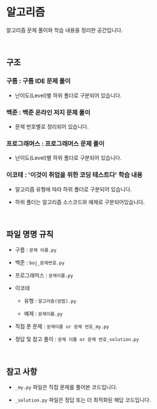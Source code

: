 # 알고리즘

알고리즘 문제 풀이와 학습 내용을 정리한 공간입니다.

<br>

## 구조

### 구름 : 구름 IDE 문제 풀이

- 난이도(Level)별 하위 폴더로 구분되어 있습니다.

### 백준 : 백준 온라인 저지 문제 풀이

- 문제 번호별로 정리되어 있습니다.

### 프로그래머스 : 프로그래머스 문제 풀이

- 난이도(Level)별 하위 폴더로 구분되어 있습니다.

### 이코테 : '이것이 취업을 위한 코딩 테스트다' 학습 내용

-  알고리즘 유형에 따라 하위 폴더로 구분되어 있습니다.

- 하위 폴더는 알고리즘 소스코드와 예제로 구분되어있습니다.

<br>

## 파일 명명 규칙

- 구름 : `문제 이름.py`

- 백준 : `boj_문제번호.py`

- 프로그래머스 : `문제이름.py`

- 이코테
    - 유형 : `알고리즘(방법).py`

    - 예제 : `문제이름.py`

- 직접 푼 문제 : `문제이름 or 문제 번호_my.py`

- 정답 및 참고 풀이 : `문제 이름 or 문제 번호_solution.py`

<br>

## 참고 사항

- `_my.py` 파일은 직접 문제를 풀어본 코드입니다.

- `_solution.py` 파일은 정답 또는 더 최적화된 해답 코드입니다.
